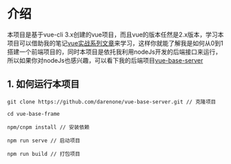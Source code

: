# 介绍

本项目是基于vue-cli 3.x创建的vue项目，而且vue的版本任然是2.x版本，学习本项目可以借助我的笔记[vue实战系列文章](https://darenone.github.io/zongqiang-bookmarks/vue/)来学习，这样你就能了解我是如何从0到1搭建一个前端项目的，同时本项目是依托我利用nodeJs开发的后端接口来运行，所以如果你对nodeJs也感兴趣，可以看下我的后端项目[vue-base-server](https://github.com/darenone/vue-base-server)

## 1. 如何运行本项目

```
git clone https://github.com/darenone/vue-base-server.git // 克隆项目

cd vue-base-frame

npm/cnpm install // 安装依赖

npm run serve // 启动项目

npm run build // 打包项目
```
